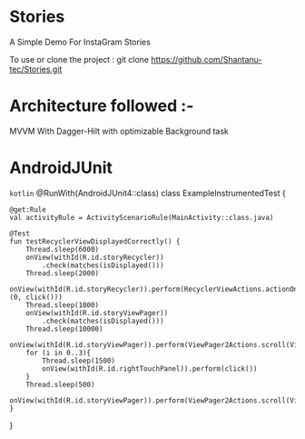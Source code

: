 # Stories
A Simple Demo For InstaGram Stories

To use or clone  the project : git clone https://github.com/Shantanu-tec/Stories.git


# Architecture followed :-
MVVM With Dagger-Hilt with optimizable Background task

# AndroidJUnit

`kotlin`
@RunWith(AndroidJUnit4::class)
class ExampleInstrumentedTest {

    @get:Rule
    val activityRule = ActivityScenarioRule(MainActivity::class.java)

    @Test
    fun testRecyclerViewDisplayedCorrectly() {
        Thread.sleep(6000)
        onView(withId(R.id.storyRecycler))
            .check(matches(isDisplayed()))
        Thread.sleep(2000)
        onView(withId(R.id.storyRecycler)).perform(RecyclerViewActions.actionOnItemAtPosition<StoryAdapter.ViewHolder>(0, click()))
        Thread.sleep(1000)
        onView(withId(R.id.storyViewPager))
            .check(matches(isDisplayed()))
        Thread.sleep(10000)
        onView(withId(R.id.storyViewPager)).perform(ViewPager2Actions.scroll(ViewPager2Actions.RIGHT))
        for (i in 0..3){
            Thread.sleep(1500)
            onView(withId(R.id.rightTouchPanel)).perform(click())
        }
        Thread.sleep(500)
        onView(withId(R.id.storyViewPager)).perform(ViewPager2Actions.scroll(ViewPager2Actions.RIGHT))
    }
}
